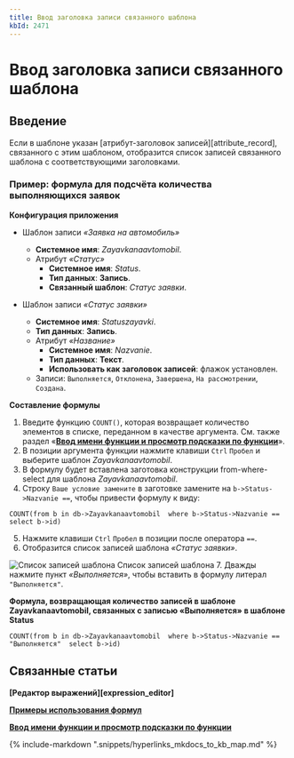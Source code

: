 ```yaml
---
title: Ввод заголовка записи связанного шаблона
kbId: 2471
---
```


# Ввод заголовка записи связанного шаблона

## Введение

Если в шаблоне указан [атрибут-заголовок записей][attribute_record], связанного с этим шаблоном, отобразится список записей связанного шаблона с соответствующими заголовками.

### Пример: формула для подсчёта количества выполняющихся заявок

**Конфигурация приложения**

- Шаблон записи *«Заявка на автомобиль»*

    - **Системное имя**: *Zayavkanaavtomobil*.
    - Атрибут *«Статус»*
        - **Системное имя**: *Status*.
        - **Тип данных**: **Запись**.
        - **Связанный шаблон**: *Статус заявки*.
- Шаблон записи *«Статус заявки»*

    - **Системное имя**: *Statuszayavki*.
    - **Тип данных**: **Запись**.
    - Атрибут *«Название»*
        - **Системное имя**: *Nazvanie*.
        - **Тип данных**: **Текст**.
        - **Использовать как заголовок записей**: флажок установлен.
    - Записи: `Выполняется`, `Отклонена`, `Завершена`, `На рассмотрении`, `Создана`.

**Составление формулы**

1. Введите функцию `COUNT()`, которая возвращает количество элементов в списке, переданном в качестве аргумента. См. также раздел «**[Ввод имени функции и просмотр подсказки по функции](https://kb.comindware.ru/article.php?id=2465)**».
2. В позиции аргумента функции нажмите клавиши `Ctrl` `Пробел` и выберите шаблон *Zayavkanaavtomobil*.
3. В формулу будет вставлена заготовка конструкции from-where-select для шаблона *Zayavkanaavtomobil*.
4. Строку `Ваше условие замените` в заготовке замените на `b->Status->Nazvanie ==`, чтобы привести формулу к виду:

```
COUNT(from b in db->Zayavkanaavtomobil  where b->Status->Nazvanie == select b->id) 
```
5. Нажмите клавиши `Ctrl` `Пробел` в позиции после оператора `==`.
6. Отобразится список записей шаблона *«Статус заявки»*.
![Список записей шаблона](https://kb.comindware.ru/assets/formula_editor_record_heading_autocomplete.png)
Список записей шаблона
7. Дважды нажмите пункт *«Выполняется»*, чтобы вставить в формулу литерал `"Выполняется"`.

**Формула, возвращающая количество записей в шаблоне Zayavkanaavtomobil, связанных с записью «Выполняется» в шаблоне Status**

```
COUNT(from b in db->Zayavkanaavtomobil  where b->Status->Nazvanie == "Выполняется"  select b->id) 
```

## Связанные статьи

**[Редактор выражений][expression_editor]**

**[Примеры использования формул](https://kb.comindware.ru/category.php?id=409)**

**[Ввод имени функции и просмотр подсказки по функции](https://kb.comindware.ru/article.php?id=2465)**

{% include-markdown ".snippets/hyperlinks_mkdocs_to_kb_map.md" %}
